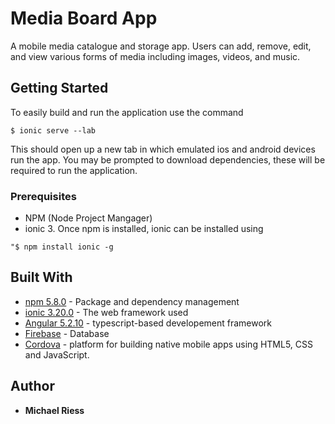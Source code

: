 # Media Board App

A mobile media catalogue and storage app. Users can add, remove, edit, and view various forms of media including images, videos, and music.

## Getting Started

To easily build and run the application use the command
```
$ ionic serve --lab
```
This should open up a new tab in which emulated ios and android devices run the app. You may be prompted to download dependencies, these will be required to run the application.

### Prerequisites

* NPM (Node Project Mangager)
* ionic 3. 
Once npm is installed, ionic can be installed using 
```
"$ npm install ionic -g
```

## Built With

* [npm 5.8.0](https://www.npmjs.com/) - Package and dependency management
* [ionic 3.20.0](https://ionicframework.com/) - The web framework used
* [Angular 5.2.10](https://angular.io/) - typescript-based developement framework
* [Firebase](https://firebase.google.com/) - Database
* [Cordova](https://cordova.apache.org/) - platform for building native mobile apps using HTML5, CSS and JavaScript.

## Author

* **Michael Riess**
